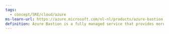 ```yaml
---
tags:
  - concept/SRE/cloud/azure 
ms-learn-url: https://azure.microsoft.com/nl-nl/products/azure-bastion
definition: Azure Bastion is a fully managed service that provides more secure and seamless Remote Desktop Protocol (RDP) and Secure Shell Protocol (SSH) access to virtual machines (VMs) without any exposure through public IP addresses.
---
```

